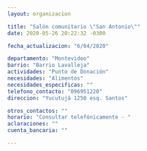 ```yaml
---
layout: organizacion

title: "Salón comunitario \"San Antonio\""
date: 2020-05-26 20:22:32 -0300

fecha_actualizacion: "6/04/2020"

departamento: "Montevideo"
barrio: "Barrio Lavalleja"
actividades: "Punto de Donación"
necesidades: "Alimentos"
necesidades_especificas: ""
telefono_contacto: "096951220"
direccion: "Yucutujá 1250 esq. Santos"

otros_contactos: ""
horario: "Consultar telefónicamente - "
aclaraciones: ""
cuenta_bancaria: ""

---
```

